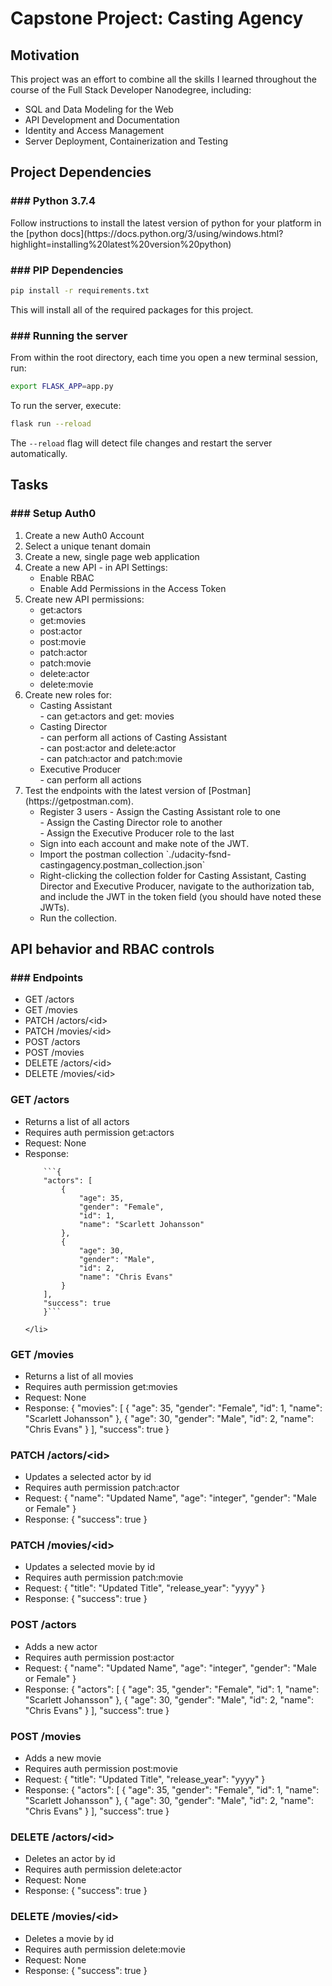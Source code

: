 <h1>Capstone Project: Casting Agency</h1>

<h2>Motivation</h2>

<p>This project was an effort to combine all the skills I learned throughout the course of the Full Stack Developer Nanodegree, including:</p>
<ul>
    <li>SQL and Data Modeling for the Web</li>
    <li>API Development and Documentation</li>
    <li>Identity and Access Management</li>
    <li>Server Deployment, Containerization and Testing</li>
</ul>

<h2>Project Dependencies</h2>

<h3>### Python 3.7.4</h3>
<p>
Follow instructions to install the latest version of python for your platform in the [python docs](https://docs.python.org/3/using/windows.html?highlight=installing%20latest%20version%20python)
</p>

<h3>### PIP Dependencies</h3>
<p>

```bash
pip install -r requirements.txt
```
This will install all of the required packages for this project.
</p>

<h3>### Running the server</h3>
<p>
From within the root directory, each time you open a new terminal session, run:

```bash
export FLASK_APP=app.py
```

To run the server, execute:

```bash
flask run --reload
```

The `--reload` flag will detect file changes and restart the server automatically.
</p>

<h2>Tasks</h2>

<h3>### Setup Auth0</h3>
<ol>
    <li>Create a new Auth0 Account</li>
    <li>Select a unique tenant domain</li>
    <li>Create a new, single page web application</li>
    <li>Create a new API
        - in API Settings:
            <ul>
                <li>Enable RBAC</li>
                <li>Enable Add Permissions in the Access Token</li>
            </ul>
    </li>
    <li>Create new API permissions:
        <ul>
            <li>get:actors</li>
            <li>get:movies</li>
            <li>post:actor</li>
            <li>post:movie</li>
            <li>patch:actor</li>
            <li>patch:movie</li>
            <li>delete:actor</li>
            <li>delete:movie</li>
        </ul>
    </li>
    <li>Create new roles for:
        <ul>
            <li>Casting Assistant<br/>
                - can get:actors and get: movies
            </li>
            <li>Casting Director<br/>
                - can perform all actions of Casting Assistant<br/>
                - can post:actor and delete:actor<br/>
                - can patch:actor and patch:movie<br/>
            </li>
            <li>Executive Producer<br/>
                - can perform all actions<br/>
            </li>
        </ul>
    </li>
    <li>Test the endpoints with the latest version of [Postman](https://getpostman.com). 
        <ul>
            <li>Register 3 users
             - Assign the Casting Assistant role to one<br/>
             - Assign the Casting Director role to another<br/>
             - Assign the Executive Producer role to the last
            <li>Sign into each account and make note of the JWT.
            <li>Import the postman collection 
                `./udacity-fsnd-castingagency.postman_collection.json`
            <li>Right-clicking the collection folder for Casting Assistant, Casting Director and Executive Producer, navigate to the authorization tab, and include the JWT in the token field (you should have noted these JWTs).
            <li>Run the collection.
        </ul>
    </li>
</ol>

<h2>API behavior and RBAC controls</h2>
<h3>### Endpoints</h3>
<ul>
    <li>GET /actors</li>
    <li>GET /movies</li>
    <li>PATCH /actors/&lt;id&gt;</li>
    <li>PATCH /movies/&lt;id&gt;</li>
    <li>POST /actors</li>
    <li>POST /movies</li>
    <li>DELETE /actors/&lt;id&gt;</li>
    <li>DELETE /movies/&lt;id&gt;</li>
</ul>

<h3>GET /actors</h3>
<ul>
    <li>Returns a list of all actors</li>
    <li>Requires auth permission get:actors</li>
    <li>Request: None</li>
    <li>Response:
    
        ```{
        "actors": [
            {
                "age": 35,
                "gender": "Female",
                "id": 1,
                "name": "Scarlett Johansson"
            },
            {
                "age": 30,
                "gender": "Male",
                "id": 2,
                "name": "Chris Evans"
            }
        ],
        "success": true
        }```
        
    </li>
</ul>
<h3>GET /movies</h3>
<ul>
    <li>Returns a list of all movies</li>
    <li>Requires auth permission get:movies</li>
    <li>Request: None</li>
    <li>Response:
        {
        "movies": [
            {
                "age": 35,
                "gender": "Female",
                "id": 1,
                "name": "Scarlett Johansson"
            },
            {
                "age": 30,
                "gender": "Male",
                "id": 2,
                "name": "Chris Evans"
            }
        ],
        "success": true
        }
    </li>
</ul>
<h3>PATCH /actors/&lt;id&gt;</h3>
<ul>
    <li>Updates a selected actor by id</li>
    <li>Requires auth permission patch:actor</li>
    <li>Request: 
        {
            "name": "Updated Name",
            "age": "integer",
            "gender": "Male or Female"
        }
    </li>
    <li>Response:
        {
        "success": true
        }
    </li>
</ul>
<h3>PATCH /movies/&lt;id&gt;</h3>
<ul>
    <li>Updates a selected movie by id</li>
    <li>Requires auth permission patch:movie</li>
    <li>Request: 
        {
            "title": "Updated Title",
            "release_year": "yyyy"
        }
    </li>
    <li>Response:
        {
        "success": true
        }
    </li>
</ul>
<h3>POST /actors</h3>
<ul>
    <li>Adds a new actor</li>
    <li>Requires auth permission post:actor</li>
    <li>Request: 
        {
            "name": "Updated Name",
            "age": "integer",
            "gender": "Male or Female"
        }
    </li>
    <li>Response:
        {
        "actors": [
            {
                "age": 35,
                "gender": "Female",
                "id": 1,
                "name": "Scarlett Johansson"
            },
            {
                "age": 30,
                "gender": "Male",
                "id": 2,
                "name": "Chris Evans"
            }
        ],
        "success": true
        }
    </li>
</ul>
<h3>POST /movies</h3>
<ul>
    <li>Adds a new movie</li>
    <li>Requires auth permission post:movie</li>
    <li>Request: 
        {
            "title": "Updated Title",
            "release_year": "yyyy"
        }
    </li>
    <li>Response:
        {
        "actors": [
            {
                "age": 35,
                "gender": "Female",
                "id": 1,
                "name": "Scarlett Johansson"
            },
            {
                "age": 30,
                "gender": "Male",
                "id": 2,
                "name": "Chris Evans"
            }
        ],
        "success": true
        }
    </li>
</ul>
<h3>DELETE /actors/&lt;id&gt;</h3>
<ul>
    <li>Deletes an actor by id</li>
    <li>Requires auth permission delete:actor</li>
    <li>Request: None</li>
    <li>Response:
        {
        "success": true
        }
    </li>
</ul>
<h3>DELETE /movies/&lt;id&gt;</h3>
<ul>
    <li>Deletes a movie by id</li>
    <li>Requires auth permission delete:movie</li>
    <li>Request: None</li>
    <li>Response:
        {
        "success": true
        }
    </li>
</ul>